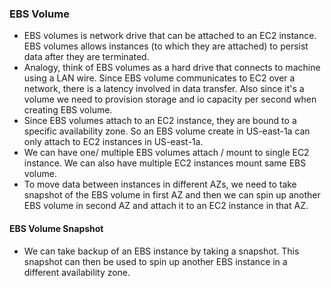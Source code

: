 ### EBS Volume

- EBS volumes is network drive that can be attached to an EC2 instance. EBS volumes allows instances (to which they are attached) to persist data after they are terminated. 
- Analogy, think of EBS volumes as a hard drive that connects to machine using a LAN wire. Since EBS volume communicates to EC2 over a network, there is a latency involved in data transfer. Also since it's a volume we need to provision storage and io capacity per second when creating EBS volume.
- Since EBS volumes attach to an EC2 instance, they are bound to a specific availability zone. So an EBS volume create in US-east-1a can only attach to EC2 instances in US-east-1a.
- We can have one/ multiple EBS volumes attach / mount to single EC2 instance. We can also have multiple EC2 instances mount same EBS volume.
- To move data between instances in different AZs, we need to take snapshot of the EBS volume in first AZ and then we can spin up another EBS volume in second AZ and attach it to an EC2 instance in that AZ.


#### EBS Volume Snapshot
- We can take backup of an EBS instance by taking a snapshot. This snapshot can then be used to spin up another EBS instance in a different availability zone.
